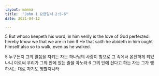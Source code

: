 ```yaml
---
layout: manna
title:  "John 1 요한일서 2:5-6"
date: 2021-04-12

---
```

5 But whoso keepeth his word, in him verily is the love of God perfected: hereby know we that we are in him
6 He that saith he abideth in him ought himself also so to walk, even as he walked.

5 누구든지 그의 말씀을 지키는 자는 하나님의 사랑이 참으로 그 속에서 온전하게 되었나니 이로써 우리가 그의 안에 있는 줄을 아노라
6 그의 안에 산다고 하는 자는 그가 행하시는 대로 자기도 행할지니라
